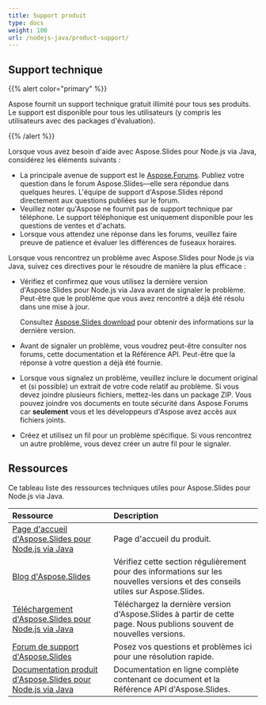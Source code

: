```yaml
---
title: Support produit
type: docs
weight: 100
url: /nodejs-java/product-support/
---
```


## **Support technique**
{{% alert color="primary" %}}

Aspose fournit un support technique gratuit illimité pour tous ses produits. Le support est disponible pour tous les utilisateurs (y compris les utilisateurs avec des packages d'évaluation).

{{% /alert %}} 

Lorsque vous avez besoin d'aide avec Aspose.Slides pour Node.js via Java, considérez les éléments suivants :

- La principale avenue de support est le [Aspose.Forums](https://forum.aspose.com/c/slides/11). Publiez votre question dans le forum Aspose.Slides—elle sera répondue dans quelques heures. L'équipe de support d'Aspose.Slides répond directement aux questions publiées sur le forum.
- Veuillez noter qu'Aspose ne fournit pas de support technique par téléphone. Le support téléphonique est uniquement disponible pour les questions de ventes et d'achats.
- Lorsque vous attendez une réponse dans les forums, veuillez faire preuve de patience et évaluer les différences de fuseaux horaires.


Lorsque vous rencontrez un problème avec Aspose.Slides pour Node.js via Java, suivez ces directives pour le résoudre de manière la plus efficace :

- Vérifiez et confirmez que vous utilisez la dernière version d'Aspose.Slides pour Node.js via Java avant de signaler le problème. Peut-être que le problème que vous avez rencontré a déjà été résolu dans une mise à jour.

  Consultez [Aspose.Slides download](https://releases.aspose.com/slides/nodejs-java/) pour obtenir des informations sur la dernière version.

- Avant de signaler un problème, vous voudrez peut-être consulter nos forums, cette documentation et la Référence API. Peut-être que la réponse à votre question a déjà été fournie.

- Lorsque vous signalez un problème, veuillez inclure le document original et (si possible) un extrait de votre code relatif au problème. Si vous devez joindre plusieurs fichiers, mettez-les dans un package ZIP. Vous pouvez joindre vos documents en toute sécurité dans Aspose.Forums car **seulement** vous et les développeurs d'Aspose avez accès aux fichiers joints.

- Créez et utilisez un fil pour un problème spécifique. Si vous rencontrez un autre problème, vous devez créer un autre fil pour le signaler.

## **Ressources**

Ce tableau liste des ressources techniques utiles pour Aspose.Slides pour Node.js via Java.

|**Ressource**|**Description**|
| :- | :- |
|[Page d'accueil d'Aspose.Slides pour Node.js via Java](https://products.aspose.com/slides/nodejs-java/)|Page d'accueil du produit.|
|[Blog d'Aspose.Slides](https://blog.aspose.com/category/slides/)|Vérifiez cette section régulièrement pour des informations sur les nouvelles versions et des conseils utiles sur Aspose.Slides.|
|[Téléchargement d'Aspose.Slides pour Node.js via Java](https://releases.aspose.com/slides/nodejs-java/)|Téléchargez la dernière version d'Aspose.Slides à partir de cette page. Nous publions souvent de nouvelles versions.|
|[Forum de support d'Aspose.Slides](https://forum.aspose.com/c/slides/11)|Posez vos questions et problèmes ici pour une résolution rapide.|
|[Documentation produit d'Aspose.Slides pour Node.js via Java](/slides/nodejs-java/)|Documentation en ligne complète contenant ce document et la Référence API d'Aspose.Slides.|